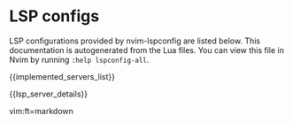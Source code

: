 # LSP configs
<!-- *lspconfig-all* *lspconfig-server-configurations* -->

LSP configurations provided by nvim-lspconfig are listed below. This
documentation is autogenerated from the Lua files. You can view this file in
Nvim by running `:help lspconfig-all`.

{{implemented_servers_list}}

{{lsp_server_details}}

vim:ft=markdown
